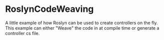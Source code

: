 # RoslynCodeWeaving
A little example of how Roslyn can be used to create controllers on the fly. This example can either "Weave" the code in at compile time or generate a controller cs file.
